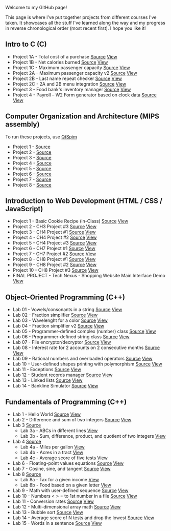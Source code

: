 Welcome to my GitHub page!

This page is where I’ve put together projects from different courses I've taken. It showcases all the stuff I've learned along the way and my progress in reverse chronological order (most recent first). I hope you like it!

## Intro to C (C)
* Project 1A - Total cost of a purchase [Source](https://github.com/estebanramirezm/Intro-to-C/blob/main/Project%201A.c) [View](https://onlinegdb.com/NHv8VFkyV)
* Project 1B - Net calories burned [Source](https://github.com/estebanramirezm/Intro-to-C/blob/main/Project%201B.c) [View](https://onlinegdb.com/4YA4-7l8L)
* Project 1C - Maximum passenger capacity [Source](https://github.com/estebanramirezm/Intro-to-C/blob/main/Project%201C.c) [View](https://onlinegdb.com/_6KjKiakd)
* Project 2A - Maximum passenger capacity v2 [Source](https://github.com/estebanramirezm/Intro-to-C/blob/main/Project%202A.c) [View](https://onlinegdb.com/01Z-bN7lj)
* Project 2B - Last name repeat checker [Source](https://github.com/estebanramirezm/Intro-to-C/blob/main/Project%202B.c) [View](https://onlinegdb.com/57pU3NpWN)
* Project 2C - 2A and 2B menu integration [Source](https://github.com/estebanramirezm/Intro-to-C/blob/main/Project%202C.c) [View](https://onlinegdb.com/JLtTnKECI)
* Project 3 - Food bank's inventory manager [Source](https://github.com/estebanramirezm/Intro-to-C/blob/main/Project%203.c) [View](https://onlinegdb.com/rG8PbUT-C)
* Project 4 - Payroll – W2 Form generator based on clock data [Source](https://github.com/estebanramirezm/Intro-to-C/blob/main/Project%204.c) [View](https://onlinegdb.com/rG8PbUT-C)

## Computer Organization and Architecture (MIPS assembly)
To run these projects, use [QtSpim](https://spimsimulator.sourceforge.net/)
* Project 1 - [Source](https://github.com/estebanramirezm/Computer-Organization-and-Architecture/blob/main/Project%201.asm)
* Project 2 - [Source](https://github.com/estebanramirezm/Computer-Organization-and-Architecture/blob/main/Project%202.asm)
* Project 3 - [Source](https://github.com/estebanramirezm/Computer-Organization-and-Architecture/blob/main/Project%203.asm)
* Project 4 - [Source](https://github.com/estebanramirezm/Computer-Organization-and-Architecture/blob/main/Project%204.asm)
* Project 5 - [Source](https://github.com/estebanramirezm/Computer-Organization-and-Architecture/blob/main/Project%205.asm)
* Project 6 - [Source](https://github.com/estebanramirezm/Computer-Organization-and-Architecture/blob/main/Project%206.asm)
* Project 7 - [Source](https://github.com/estebanramirezm/Computer-Organization-and-Architecture/blob/main/Project%207.asm)
* Project 8 - [Source](https://github.com/estebanramirezm/Computer-Organization-and-Architecture/blob/main/Project%208.asm)

## Introduction to Web Development (HTML / CSS / JavaScript)
* Project 1 - Basic Cookie Recipe (in-Class) [Source](https://github.com/estebanramirezm/estebanramirezm.github.io/tree/main/IntroToWebDev/classProjects/Cookie%20Website%20(in-Class)) [View](https://estebanramirezm.github.io/IntroToWebDev/classProjects/Cookie%20Website%20(in-Class)/cookies.html)
* Project 2 - CH3 Project #3 [Source](https://github.com/estebanramirezm/estebanramirezm.github.io/tree/main/IntroToWebDev/chapter3/project3) [View](https://estebanramirezm.github.io/IntroToWebDev/chapter3/project3/default.html)
* Project 3 - CH4 Project #1 [Source](https://github.com/estebanramirezm/estebanramirezm.github.io/tree/main/IntroToWebDev/chapter04/project1) [View](https://estebanramirezm.github.io/IntroToWebDev/chapter04/project1/ch04-proj01.html)
* Project 4 - CH4 Project #2 [Source](https://github.com/estebanramirezm/estebanramirezm.github.io/tree/main/IntroToWebDev/chapter04/project2) [View](https://estebanramirezm.github.io/IntroToWebDev/chapter04/project2/ch04-proj02.html)
* Project 5 - CH4 Project #3 [Source](https://github.com/estebanramirezm/estebanramirezm.github.io/tree/main/IntroToWebDev/chapter04/project3) [View](https://estebanramirezm.github.io/IntroToWebDev/chapter04/project3/ch04-proj3.html)
* Project 6 - CH7 Project #1 [Source](https://github.com/estebanramirezm/estebanramirezm.github.io/tree/main/IntroToWebDev/chapter07/project01) [View](https://estebanramirezm.github.io/IntroToWebDev/chapter07/project01/main.html)
* Project 7 - CH7 Project #2 [Source](https://github.com/estebanramirezm/estebanramirezm.github.io/tree/main/IntroToWebDev/chapter07/project02) [View](https://estebanramirezm.github.io/IntroToWebDev/chapter07/project02/main.html)
* Project 8 - CH8 Project #1 [Source](https://github.com/estebanramirezm/estebanramirezm.github.io/tree/main/IntroToWebDev/chapter08/project1) [View](https://estebanramirezm.github.io/IntroToWebDev/chapter08/project1/ch08-proj01.html)
* Project 9 - CH8 Project #2 [Source](https://github.com/estebanramirezm/estebanramirezm.github.io/tree/main/IntroToWebDev/chapter08/project2) [View](https://estebanramirezm.github.io/IntroToWebDev/chapter08/project2/ch08-proj02.html)
* Project 10 - CH8 Project #3 [Source](https://github.com/estebanramirezm/estebanramirezm.github.io/tree/main/IntroToWebDev/chapter08/Project03) [View](https://estebanramirezm.github.io/IntroToWebDev/chapter08/Project03/ch08-proj3.html)
* FINAL PROJECT - Tech Nexus - Shopping Website Main Interface Demo [View](https://technexusshop.netlify.app/home.html)

## Object-Oriented Programming (C++)
* Lab 01 - Vowels/consonants in a string [Source](https://github.com/estebanramirezm/Object-Oriented-Programming/tree/main/lab-01-estebanramirezm) [View](https://onlinegdb.com/JMmyiS9RG)
* Lab 02 - Fraction simplifier [Source](https://github.com/estebanramirezm/Object-Oriented-Programming/tree/main/lab-02-estebanramirezm) [View](https://onlinegdb.com/Sk_AC32Ke)
* Lab 03 - Wavelenght for a color [Source](https://github.com/estebanramirezm/Object-Oriented-Programming/tree/main/lab-03-estebanramirezm) [View](https://onlinegdb.com/91SGbu6Ej)
* Lab 04 - Fraction simplifier v2 [Source](https://github.com/estebanramirezm/Object-Oriented-Programming/tree/main/lab-04-estebanramirezm) [View](https://onlinegdb.com/zTFRJk7xt)
* Lab 05 - Programmer-defined complex (number) class [Source](https://github.com/estebanramirezm/Object-Oriented-Programming/tree/main/lab-05-estebanramirezm) [View](https://onlinegdb.com/wleiKg63O)
* Lab 06 - Programmer-defined string class [Source](https://github.com/estebanramirezm/Object-Oriented-Programming/tree/main/lab-6-estebanramirezm) [View](https://onlinegdb.com/4A2fSqndl)
* Lab 07 - File encryptor/decryptor [Source](https://github.com/estebanramirezm/Object-Oriented-Programming/tree/main/lab-07-estebanramirezm) [View](https://onlinegdb.com/awarzMqyn)
* Lab 08 - Interest rate for 2 accounts on 2 consecutive months [Source](https://github.com/estebanramirezm/Object-Oriented-Programming/tree/main/lab-08-estebanramirezm) [View](https://onlinegdb.com/IwJUJpdrQ)
* Lab 09 - Rational numbers and overloaded operators [Source](https://github.com/estebanramirezm/Object-Oriented-Programming/tree/main/lab-09-estebanramirezm) [View](https://onlinegdb.com/7WbZAZ14KB)
* Lab 10 - User-defined shapes printing with polymorphism [Source](https://github.com/estebanramirezm/Object-Oriented-Programming/tree/main/lab-10-estebanramirezm-1) [View](https://onlinegdb.com/najrol8Hi)
* Lab 11 - Exceptions [Source](https://github.com/estebanramirezm/Object-Oriented-Programming/tree/main/lab-11-estebanramirezm) [View](https://onlinegdb.com/5cAtCrbyk)
* Lab 12 - Student records manager [Source](https://github.com/estebanramirezm/Object-Oriented-Programming/tree/main/lab-12-estebanramirezm-1) [View](https://onlinegdb.com/uJMNBrKIJ)
* Lab 13 - Linked lists [Source](https://github.com/estebanramirezm/Object-Oriented-Programming/tree/main/lab-13-estebanramirezm-1) [View](https://onlinegdb.com/INUBdcdTc2)
* Lab 14 - Bankline Simulator [Source](https://github.com/estebanramirezm/Object-Oriented-Programming/tree/main/lab-14-estebanramirezm-1) [View](https://onlinegdb.com/bCRP9Jr_O)

## Fundamentals of Programming (C++)
* Lab 1 - Hello World [Source](https://github.com/estebanramirezm/Fundamentals-Of-Programming/tree/main/lab-1-estebanramirezm) [View](https://onlinegdb.com/7gPgJ47GA)
* Lab 2 - Difference and sum of two integers [Source](https://github.com/estebanramirezm/Fundamentals-Of-Programming/tree/main/lab-2-estebanramirezm) [View](https://onlinegdb.com/4ygNZKcme)
* Lab 3 [Source](https://github.com/estebanramirezm/Fundamentals-Of-Programming/tree/main/lab-3-estebanramirezm) 
  * Lab 3a - ABCs in different lines [View](https://onlinegdb.com/rtoc0iHIR)
  * Lab 3b - Sum, difference, product, and quotient of two integers [View](https://onlinegdb.com/jZxudGff1)
* Lab 4 [Source](https://github.com/estebanramirezm/Fundamentals-Of-Programming/tree/main/lab-4-estebanramirezm)
  * Lab 4a - Miles per gallon [View](https://onlinegdb.com/ZKiyUpBKh)
  * Lab 4b - Acres in a tract [View](https://onlinegdb.com/HNQlfSKu4k)
  * Lab 4c - Average score of five tests [View](https://onlinegdb.com/IbesRqm7i)
* Lab 6 - Floating-point values equations [Source](https://github.com/estebanramirezm/Fundamentals-Of-Programming/tree/main/lab-5-estebanramirezm) [View](https://onlinegdb.com/iKN2mzsDV)
* Lab 7 - Cosine, sine, and tangent [Source](https://github.com/estebanramirezm/Fundamentals-Of-Programming/tree/main/lab-7-estebanramirezm) [View](https://onlinegdb.com/BXAoaQkyF)
* Lab 8 [Source](https://github.com/estebanramirezm/Fundamentals-Of-Programming/tree/main/lab-8-estebanramirezm)
  * Lab 8a - Tax for a given income [View](https://onlinegdb.com/MHpB0VErpF)
  * Lab 8b - Food based on a given letter [View](https://onlinegdb.com/E4QbkIeAr)
* Lab 9 - Math with user-defined sequence [Source](https://github.com/estebanramirezm/Fundamentals-Of-Programming/tree/main/lab-9-estebanramirezm) [View](https://onlinegdb.com/HsdjNYZxb)
* Lab 10 - Numbers < > = to 1st number in a file [Source](https://github.com/estebanramirezm/Fundamentals-Of-Programming/tree/main/lab-10-estebanramirezm) [View](https://onlinegdb.com/AeABLtUwq)
* Lab 11 - Conversion rates [Source](https://github.com/estebanramirezm/Fundamentals-Of-Programming/tree/main/lab11-estebanramirezm) [View](https://onlinegdb.com/EXcrdo4-c8)
* Lab 12 - Multi-dimensional array math [Source](https://github.com/estebanramirezm/Fundamentals-Of-Programming/tree/main/lab-12-estebanramirezm) [View](https://onlinegdb.com/dPWoKD0AI)
* Lab 13 - Bubble sort [Source](https://github.com/estebanramirezm/Fundamentals-Of-Programming/tree/main/lab-13-estebanramirezm) [View](https://onlinegdb.com/Iqpu7Bt3e)
* Lab 14 - Average score of N tests and drop the lowest [Source](https://github.com/estebanramirezm/Fundamentals-Of-Programming/tree/main/lab-14-estebanramirezm) [View](https://onlinegdb.com/b4YWroOon)
* Lab 15 - Words in a sentence [Source](https://github.com/estebanramirezm/Fundamentals-Of-Programming/tree/main/lab-15-estebanramirezm) [View](https://onlinegdb.com/6kuTjLykpn)
